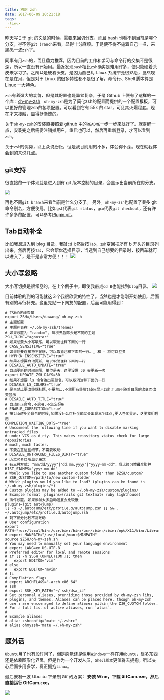 ```yaml
---
title: 初识 zsh
date: 2017-06-09 10:21:18
tags:
 -linux
---
```

昨天写关于 git 的文章的时候，需要来回切分支，而且 bash 也看不到当前是哪个分支，得不停``git branch``来看，显得十分麻烦。于是便不得不逼着自己一把，来熟悉一波``zsh``了。

同事有用``zsh``的，而且鼎力推荐，因为目前的工作和学习与命令行的交集不是很深，所以一直没有开始用。最近发现``bash``相比``zsh``确实是难用许多，便只能硬着头皮来学习了。之所以是硬着头皮，是因为自己对 Linux 系统不是很熟悉，虽然现在是在用，但是对于 Linux 的很多特性都不是很了解，命令行、Shell 脚本算是 Linux 一大特色。

``zsh``有着强大的功能，但是其配置也是异常复杂，于是 Github 上便有了这样的一个库：[oh-my-zsh](https://github.com/robbyrussell/oh-my-zsh)，``oh-my-zsh``是为了简化zsh的配置而提供的一个配置模板，可以更好的管理zsh的各项配置。可以看到它有 55k 的 star，可见其火爆程度。现在才来接触，显得挺惭愧的。

关于``oh-my-zsh``的安装直接照着 github 中的``README``一步一步来就好了。就提醒一点，安装完之后需要注销掉用户，重启也可以，然后再重新登录，才可以看到``zsh``。

<!-- more -->

关于``zsh``的优势，网上众说纷纭，但是我目前用的不多，体会得不深。现在就我体会到的来说几点。

## git支持
很直接的一个体现就是进入到有 git 版本控制的目录，会显示出当前所在的分支。

![](http://7xryow.com1.z0.glb.clouddn.com/2017/06/09%E9%80%89%E5%8C%BA_006.png)

再也不同``git branch``来看当前是什么分支了。
另外，``oh-my-zsh``也配置了很多 git 命令别名，方便使用。比如``gst``代表``git status``，``gco``代表``git checkout``，还有许许多多的配置，可以参考[Plugin:git](https://github.com/robbyrussell/oh-my-zsh/wiki/Plugin:git)。

## Tab自动补全
比如我想进入到 blog 目录，我敲``cd b``然后按``Tab``，``zsh``变回把所有 b 开头的目录列出来，然后再按``Tab``，它会帮你选择目录，当选到自己想要的目录时，按回车就可以进入了，是不是非常方便！！！
![](http://7xryow.com1.z0.glb.clouddn.com/2017/06/09GIF.gif)

## 大小写忽略
大小写切换是很常见的，在上个例子中，即使我敲成``cd B``也能找到``blog``目录。
![](http://7xryow.com1.z0.glb.clouddn.com/2017/06/09GIF1.gif)

目前体验的到的可能就这３个我很欣赏的特性了。当然也是才刚刚开始使用，后面有别的再行补充。这里先贴一下网友的配置，后面可能用得到：
```
# ZSH的环境变量
export ZSH=/Users/dawang/.oh-my-zsh
# 主题设置
# 主题列表在 ~/.oh-my-zsh/themes/
# 如果设置为 "random", 每次开启都会是不同的主题
ZSH_THEME="agnoster"
# 如果想要大小写敏感，可以取消注释下面的一行
# CASE_SENSITIVE="true"
# 如果想要连接符不敏感，可以取消注释下面的一行。_ 和 - 将可以互换
# HYPHEN_INSENSITIVE="true"
# 如果不想要自动更新，可以取消注释下面的一行
# DISABLE_AUTO_UPDATE="true"
# 自动更新的时间间隔，单位是天，这里设置 30 天更新一次
export UPDATE_ZSH_DAYS=30
# 如果不想要 ls 命令输出带颜色，可以取消注释下面的一行
# DISABLE_LS_COLORS="true"
# 是否禁止更改终端标题,不要禁止,不然所有终端tab只显示zsh了,而不随着目录的改变而改变显示
# DISABLE_AUTO_TITLE="true"
# 自动纠正命令,不启用,不怎么好用
# ENABLE_CORRECTION="true"
# 按tab键补全命令的时候,如果没什么可补全的就会出现三个红点,更人性化显示，这里我们启用
COMPLETION_WAITING_DOTS="true"
# Uncomment the following line if you want to disable marking untracked files
# under VCS as dirty. This makes repository status check for large repositories
# much, much faster.
# 不要在意这些细节，不需要改动
# DISABLE_UNTRACKED_FILES_DIRTY="true"
# 历史命令日期显示格式
# 有三种方式: "mm/dd/yyyy"|"dd.mm.yyyy"|"yyyy-mm-dd"，我比较习惯最后那种
HIST_STAMPS="yyyy-mm-dd"
# Would you like to use another custom folder than $ZSH/custom?
# ZSH_CUSTOM=/path/to/new-custom-folder
# Which plugins would you like to load? (plugins can be found in ~/.oh-my-zsh/plugins/*)
# Custom plugins may be added to ~/.oh-my-zsh/custom/plugins/
# Example format: plugins=(rails git textmate ruby lighthouse)
# 插件设置，如果添加太多启动速度会比较慢
plugins=(git autojump)
[[ -s ~/.autojump/etc/profile.d/autojump.zsh ]] && . ~/.autojump/etc/profile.d/autojump.zsh
# 剩下部分比较不常改动
# User configuration
export PATH="/usr/local/bin:/usr/bin:/bin:/usr/sbin:/sbin:/opt/X11/bin:/Library/TeX/texbin"
# export MANPATH="/usr/local/man:$MANPATH"
source $ZSH/oh-my-zsh.sh
# You may need to manually set your language environment
# export LANG=en_US.UTF-8
# Preferred editor for local and remote sessions
# if [[ -n $SSH_CONNECTION ]]; then
#   export EDITOR='vim'
# else
#   export EDITOR='mvim'
# fi
# Compilation flags
# export ARCHFLAGS="-arch x86_64"
# ssh
# export SSH_KEY_PATH="~/.ssh/dsa_id"
# Set personal aliases, overriding those provided by oh-my-zsh libs,
# plugins, and themes. Aliases can be placed here, though oh-my-zsh
# users are encouraged to define aliases within the ZSH_CUSTOM folder.
# For a full list of active aliases, run `alias`.
#
# Example aliases
# alias zshconfig="mate ~/.zshrc"
# alias ohmyzsh="mate ~/.oh-my-zsh"
```

## 题外话
``Ubuntu``用了也有段时间了，但是感觉还是像用``Windows``一样在用``Ubuntu``，很多东西还是依赖图形化界面。但是作为一个开发人员，``Shell脚本``更值得去拥抱。所以决心后面多用多学，真正拥抱``Linux``。

最后安利一波 Ubuntu 下录制 Gif 的方案：
**安装 Wine，下载 GifCam.exe，然后直接运行 GifCam.exe。**

![](http://7xryow.com1.z0.glb.clouddn.com/2017/06/09%E9%80%89%E5%8C%BA_007.png)
